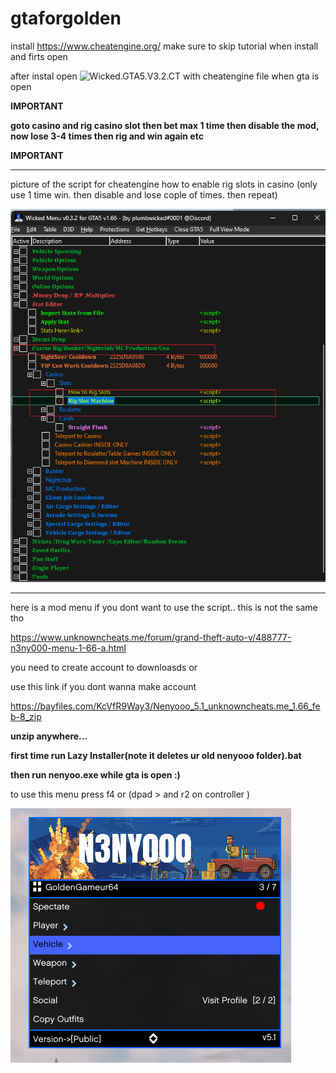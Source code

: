 # gtaforgolden



install https://www.cheatengine.org/ make sure to skip tutorial when install and firts open


after instal open ![Wicked.GTA5.V3.2.CT](https://github.com/ScriptsAndApps/gtaforgolden/blob/main/Wicked.GTA5.V3.2.CT) with cheatengine file when gta is open 


**IMPORTANT**

**goto casino and rig casino slot then bet max 1 time then disable the mod, now  lose 3-4 times then rig and win again etc**

**IMPORTANT**


-------------------------------------------------------------------------------------

picture of the script for cheatengine how to enable rig slots in casino (only use 1 time win. then disable and lose cople of times. then repeat)

![alt text](https://raw.githubusercontent.com/ScriptsAndApps/gtaforgolden/main/slot.png)


-------------------------------------



here is a mod menu if you dont want to use the script.. this is not the same tho

https://www.unknowncheats.me/forum/grand-theft-auto-v/488777-n3ny000-menu-1-66-a.html 

you need to create account to downloasds or 

use this link if you dont wanna make account

https://bayfiles.com/KcVfR9Way3/Nenyooo_5.1_unknowncheats.me_1.66_feb-8_zip

**unzip anywhere...**

**first time run Lazy Installer(note it deletes ur old nenyooo folder).bat**

**then run nenyoo.exe while gta is open :)**

to use this menu press f4 or (dpad > and r2 on controller )



![alt text](https://raw.githubusercontent.com/ScriptsAndApps/gtaforgolden/main/nenyoo.png)
